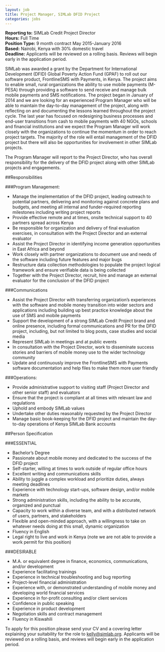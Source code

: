 ```yaml
---
layout: job
title: Project Manager, SIMLab DFID Project
categories: jobs
---
```

**Reporting to:** SIMLab Credit Project Director  
**Hours:** Full Time  
**Position Type:** 9 month contract May 2015-January 2016  	
**Based:** Nairobi, Kenya with 30% domestic travel  
**Deadline:** Applicants will be reviewed on a rolling basis. Reviews will begin early in the application period.

SIMLab was awarded a grant by the Department for International Development (DFID) Global Poverty Action Fund (GPAF) to roll out our software product, FrontlineSMS with Payments, in Kenya. The project aims to enable small, rural organizations the ability to use mobile payments (M-PESA) through providing a software to send receive and manage bulk mobile payments and SMS notifications.   The project began in January of 2014 and we are looking for an experienced Program Manager who will be able to maintain the day-to-day management of the project, along with reflecting on and documenting the lessons learned throughout the project cycle. The last year has focused on redesigning business processes and end-user transitions from cash to mobile payments with 40 NGOs, schools and financial institutions and we expect the Program Manager will work closely with the organizations to continue the momentum in order to reach project targets. The majority of the role will entail management of the DFID project but there will also be opportunities for involvement in other SIMLab projects. 

The Program Manager will report to the Project Director, who has overall responsibility for the delivery of the DFID project along with other SIMLab projects and engagements. 

##Responsibilities

###Program Management:
* Manage the implementation of the DFID project, leading outreach to potential partners, delivering and monitoring against concrete plans and budgets, and meeting all internal and funder-required reporting milestones including writing project reports
* Provide effective remote and at times, onsite technical support to 40 partners spread across Kenya 
* Be responsible for organization and delivery of final evaluation exercises, in consultation with the Project Director and an external evaluator
* Assist the Project Director in identifying income generation opportunities in East Africa and beyond
* Work closely with partner organizations to document use and needs of the software including future features and major bugs
* Restructure data collection methodologies to populate the project logical framework and ensure verifiable data is being collected 
* Together with the Project Director, recruit, hire and manage an external evaluator for the conclusion of the DFID project

###Communications
* Assist the Project Director with transferring organization’s experiences with the software and mobile money transition into wider sectors and applications including building up best practice knowledge about the use of SMS and mobile payments
* Support the development of a strong SIMLab Credit Project brand and online presence, including formal communications and PR for the DFID project, including, but not limited to blog posts, case studies and social media
* Represent SIMLab in meetings and at public events
* In consultation with the Project Director, work to disseminate success stories and barriers of mobile money use to the wider technology community
* Update and continuously improve the FrontlineSMS with Payments software documentation and help files to make them more user friendly

###Operations:
* Provide administrative support to visiting staff (Project Director and other senior staff) and evaluators
* Ensure that the project is compliant at all times with relevant law and regulations
* Uphold and embody SIMLab values
* Undertake other duties reasonably requested by the Project Director
* Manage basic book-keeping for the DFID project and maintain the day-to-day operations of Kenya SIMLab Bank accounts

##Person Specification

###ESSENTIAL
* Bachelor’s Degree
* Passionate about mobile money and dedicated to the success of the DFID project
* Self-starter, willing at times to work outside of regular office hours
* Excellent writing and communications skills
* Ability to juggle a complex workload and prioritize duties, always meeting deadlines
* Experience with technology start-ups, software design, and/or mobile markets
* Strong administration skills, including the ability to be accurate, organized and punctual
* Capacity to work within a diverse team, and with a distributed network of users, partners, and stakeholders
* Flexible and open-minded approach, with a willingness to take on whatever needs doing at this small, dynamic organization
* Fluency in English
* Legal right to live and work in Kenya (note we are not able to provide a work permit for this position)

###DESIRABLE
* M.A. or equivalent degree in finance, economics, communications, and/or development
* Experience facilitating trainings
* Experience in technical troubleshooting and bug reporting
* Project-level financial administration
* Experience with, or demonstrated understanding of mobile money and developing world financial services
* Experience in for-profit consulting and/or client services
* Confidence in public speaking
* Experience in product development
* Negotiation skills and contract management
* Fluency in Kiswahili

To apply for this position please send your CV and a covering letter explaining your suitability for the role to [kelly@simlab.org](mailto:kelly@simlab.org). Applicants will be reviewed on a rolling basis, and reviews will begin early in the application period.